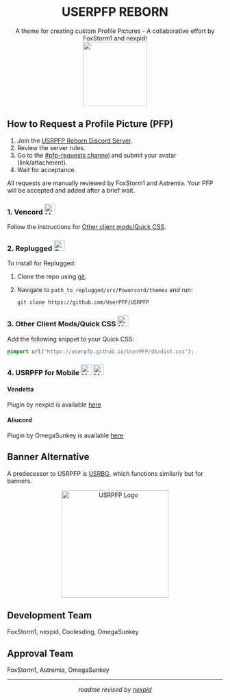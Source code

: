 <h1 align="center">USERPFP REBORN</h1>
<p align="center">
    A theme for creating custom Profile Pictures - A collaborative effort by FoxStorm1 and nexpid!
    <br>
    <img height=150 align="center" src="https://i.ibb.co/mbQJSKm/image-2023-07-16-112115872.png">
</p>

## How to Request a Profile Picture (PFP)

1. Join the [USRPFP Reborn Discord Server](https://dsc.gg/USRPFP).
2. Review the server rules.
3. Go to the [#pfp-requests channel](https://discord.com/channels/1129784704267210844/1130090223783641088) and submit your avatar (link/attachment).
4. Wait for acceptance.

All requests are manually reviewed by FoxStorm1 and Astremia. Your PFP will be accepted and added after a brief wait.

### 1. Vencord <img src="https://i.ibb.co/r7T3twT/cbghhgpcnddeihccjmnadmkaejncjndb-logo.webp" alt="Vencord Logo" height=25 />

Follow the instructions for [Other client mods/Quick CSS](#3-other-client-modsquick-css-).

### 2. Replugged <img src="https://i.ibb.co/6mdQKcH/109933208-s-200-v-4.png" alt="Replugged Logo" height=25 />

To install for Replugged:

1. Clone the repo using [git](https://docs.github.com/en/get-started/quickstart/set-up-git).
2. Navigate to `path_to_replugged/src/Powercord/themes` and run:

   ```sh
   git clone https://github.com/UserPFP/USRPFP
   ```

### 3. Other Client Mods/Quick CSS <img src="https://i.ibb.co/r7T3twT/cbghhgpcnddeihccjmnadmkaejncjndb-logo.webp" alt="Vencord Logo" height=25 />

Add the following snippet to your Quick CSS:

```css
@import url("https://userpfp.github.io/UserPFP/db/dist.css");
```

### 4. USRPFP for Mobile <img src="https://i.ibb.co/vQFh0dy/112445065-s-280-v-4.png" alt="Vendetta Logo" height=25 /> <img src="https://i.ibb.co/VqR0z6X/78881422.png" alt="Vendetta Logo" height=25 />

#### Vendetta

Plugin by nexpid is available [here](https://vendetta.nexpid.xyz/usrpfp)

#### Aliucord

Plugin by OmegaSunkey is available [here](https://github.com/OmegaSunkey/awesomeplugins/raw/builds/UserPFP.zip)

## Banner Alternative

A predecessor to USRPFP is [USRBG](https://github.com/Discord-Custom-Covers/usrbg), which functions similarly but for banners.

<p align="center">
    <img src="https://i.imgur.com/HaFW8J6.png" alt="USRPFP Logo" height=250 />
</p>

## Development Team

FoxStorm1, nexpid, Coolesding, OmegaSunkey</p>

## Approval Team

FoxStorm1, Astremia, OmegaSunkey

---

<p align="center">
    <i>readme revised by <a href="https://github.com/nexpid">nexpid</a></i>
</p>
